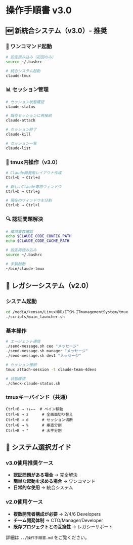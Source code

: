# 操作手順書 v3.0

## 🆕 新統合システム（v3.0）- 推奨

### 🚀 ワンコマンド起動
```bash
# 設定読み込み（初回のみ）
source ~/.bashrc

# 統合システム起動
claude-tmux
```

### 📊 セッション管理
```bash
# セッション状態確認
claude-status

# 既存セッションに再接続
claude-attach

# セッション終了
claude-kill

# セッション一覧
claude-list
```

### 🔧 tmux内操作（v3.0）
```bash
# Claude開発用レイアウト作成
Ctrl+b → Ctrl+d

# 新しいClaude専用ウィンドウ
Ctrl+b → Ctrl+g

# 現在のウィンドウを分割
Ctrl+b → Ctrl+l
```

### 🔍 認証問題解決
```bash
# 環境変数確認
echo $CLAUDE_CODE_CONFIG_PATH
echo $CLAUDE_CODE_CACHE_PATH

# 設定再読み込み
source ~/.bashrc

# 手動起動
~/bin/claude-tmux
```

## 📁 レガシーシステム（v2.0）

### システム起動
```bash
cd /media/kensan/LinuxHDD/ITSM-ITmanagementSystem/tmux
./scripts/main_launcher.sh
```

### 基本操作
```bash
# エージェント通信
./send-message.sh ceo "メッセージ"
./send-message.sh manager "メッセージ"  
./send-message.sh dev1 "メッセージ"

# セッション接続
tmux attach-session -t claude-team-4devs

# 状態確認
./check-claude-status.sh
```

### tmuxキーバインド（共通）
```
Ctrl+B → ↑↓←→  # ペイン移動
Ctrl+B → z      # 全画面切り替え
Ctrl+B → d      # セッション切断
Ctrl+B → %      # 垂直分割
Ctrl+B → "      # 水平分割
```

## 🔄 システム選択ガイド

### v3.0使用推奨ケース
- **認証問題がある場合** → 完全解決
- **簡単な起動を求める場合** → ワンコマンド
- **日常的な使用** → 統合システム

### v2.0使用ケース
- **複数開発者構成が必要** → 2/4/6 Developers
- **チーム開発体制** → CTO/Manager/Developer
- **既存プロジェクトとの互換性** → レガシーサポート

詳細は `../操作手順書.md` をご覧ください。